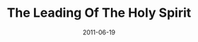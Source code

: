 ---
title: "The Leading Of The Holy Spirit"
speaker: "Paul Chow"
date: "2011-06-19"
sermonUrl: "//35.190.93.184/sermons/20110619_sunday_paul_chow_leading_of_the_holy_spirit.mp3"
---